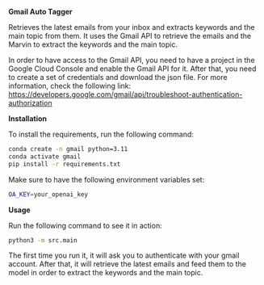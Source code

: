 **Gmail Auto Tagger**

Retrieves the latest emails from your inbox and extracts keywords and the main topic from them.
It uses the Gmail API to retrieve the emails and the Marvin to extract the keywords and the main topic.

In order to have access to the Gmail API, you need to have a project in the Google Cloud Console and enable the Gmail API for it. After that, you need to create a set of credentials and download the json file.
For more information, check the following link: https://developers.google.com/gmail/api/troubleshoot-authentication-authorization

**Installation**

To install the requirements, run the following command:
```bash
conda create -n gmail python=3.11
conda activate gmail
pip install -r requirements.txt
```

Make sure to have the following environment variables set:
```bash
OA_KEY=your_openai_key
```

**Usage**

Run the following command to see it in action:
```bash
python3 -m src.main
```

The first time you run it, it will ask you to authenticate with your gmail account. 
After that, it will retrieve the latest emails and feed them to the model in order to extract the keywords and the main topic.
